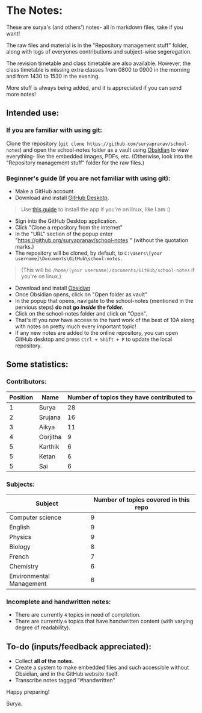 # The Notes:
These are surya's (and others') notes- all in markdown files, take if you want!

The raw files and material is in the "Repository management stuff" folder, along with logs of everyones contributions and subject-wise segeregation.

The revision timetable and class timetable are also available. However, the class timetable is missing extra classes from 0800 to 0900 in the morning and from 1430 to 1530 in the evening.

More stuff is always being added, and it is appreciated if you can send more notes!

## Intended use:
### If you are familiar with using git:
Clone the repository (```git clone https://github.com/suryapranav/school-notes```) and open the school-notes folder as a vault using [Obsidian](https://obsidian.md/) to view everything- like the embedded images, PDFs, etc. (Otherwise, look into the "Repository management stuff" folder for the raw files.)

### Beginner's guide (if you are not familiar with using git):
- Make a GitHub account.
- Download and install [GitHub Deskotp](https://desktop.github.com/).
> Use [this guide](https://dev.to/rahedmir/is-github-desktop-available-for-gnu-linux-4a69#:~:text=Currently%2C%20Github%20Desktop%20for%20GNU,Hat%2FCentOS%2FFedora%20distributions.) to install the app if you're on linux, like I am :)
- Sign into the GitHub Desktop application.
- Click "Clone a repository from the internet"
- In the "URL" section of the popup enter "https://github.org/suryapranav/school-notes " (without the quotation marks.)
- The repository will be cloned, by default, to ```C:\Users\[your username]\Documents\GitHub\school-notes.```
> (This will be ```/home/[your username]/documents/GitHub/school-notes``` if you're on linux.)
- Download and install [Obsidian](https://obsidian.md)
- Once Obsidian opens, click on "Open folder as vault"
- In the popup that opens, navigate to the school-notes (mentioned in the pervious steps) **do not go *inside* the folder.**
- Click on the school-notes folder and click on "Open".
- That's it! you now have access to the hard work of the best of 10A along with notes on pretty much every important topic!
- If any new notes are added to the online repository, you can open GitHub desktop and press ```Ctrl + Shift + P``` to update the local repository.

## Some statistics:
### Contributors:
| Position | Name     | Number of topics they have contributed to |
| -------- | -------- | ----------------------------------------- |
| 1        | Surya    | 28                                        |
| 2        | Srujana  | 16                                        |
| 3        | Aikya    | 11                                        |
| 4        | Oorjitha | 9                                         |
| 5        | Karthik  | 6                                         |
| 5        | Ketan    | 6                                         |
| 5        | Sai      | 6                                         |


### Subjects:
| Subject                  | Number of topics covered in this repo |
| ------------------------ | ------------------------------------- |
| Computer science         | 9                                     |
| English                  | 9                                     |
| Physics                  | 9                                     |
| Biology                  | 8                                     |
| French                   | 7                                     |
| Chemistry                | 6                                     |
| Environmental Management | 6                                     |


### Incomplete and handwritten notes:
- There are currently `4` topics in need of completion.
- There are currently `6` topics that have handwritten content (with varying degree of readability).

## To-do (inputs/feedback appreciated):
- Collect __all of the notes.__
- Create a system to make embedded files and such accessible without Obsidian, and in the GitHub website itself.
- Transcribe notes tagged "#handwritten"

Happy preparing!

Surya.
